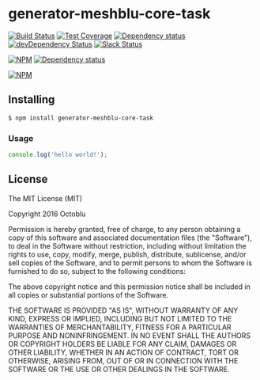 # generator-meshblu-core-task

[![Build Status](https://travis-ci.org/octoblu/meshblu-core-task-check-whitelist-configure-received.svg?branch=master)](https://travis-ci.org/octoblu/meshblu-core-task-check-whitelist-configure-received)
[![Test Coverage](https://codecov.io/gh/octoblu/meshblu-core-task-check-whitelist-configure-received/branch/master/graph/badge.svg)](https://codecov.io/gh/octoblu/meshblu-core-task-check-whitelist-configure-received)
[![Dependency status](http://img.shields.io/david/octoblu/meshblu-core-task-check-whitelist-configure-received.svg?style=flat)](https://david-dm.org/octoblu/meshblu-core-task-check-whitelist-configure-received)
[![devDependency Status](http://img.shields.io/david/dev/octoblu/meshblu-core-task-check-whitelist-configure-received.svg?style=flat)](https://david-dm.org/octoblu/meshblu-core-task-check-whitelist-configure-received#info=devDependencies)
[![Slack Status](http://community-slack.octoblu.com/badge.svg)](http://community-slack.octoblu.com)

[![NPM](https://nodei.co/npm/meshblu-core-task-check-whitelist-configure-received.svg?style=flat)](https://npmjs.org/package/meshblu-core-task-check-whitelist-configure-received)
[![Dependency status](http://img.shields.io/david/octoblu/generator-meshblu-core-task.svg?style=flat)](https://david-dm.org/octoblu/generator-meshblu-core-task)

[![NPM](https://nodei.co/npm/generator-meshblu-core-task.svg?style=flat)](https://npmjs.org/package/generator-meshblu-core-task)

## Installing

```bash
$ npm install generator-meshblu-core-task
```

### Usage

```javascript
console.log('hello world!');
```

## License

The MIT License (MIT)

Copyright 2016 Octoblu

Permission is hereby granted, free of charge, to any person obtaining a copy
of this software and associated documentation files (the "Software"), to deal
in the Software without restriction, including without limitation the rights
to use, copy, modify, merge, publish, distribute, sublicense, and/or sell
copies of the Software, and to permit persons to whom the Software is
furnished to do so, subject to the following conditions:

The above copyright notice and this permission notice shall be included in all
copies or substantial portions of the Software.

THE SOFTWARE IS PROVIDED "AS IS", WITHOUT WARRANTY OF ANY KIND, EXPRESS OR
IMPLIED, INCLUDING BUT NOT LIMITED TO THE WARRANTIES OF MERCHANTABILITY,
FITNESS FOR A PARTICULAR PURPOSE AND NONINFRINGEMENT. IN NO EVENT SHALL THE
AUTHORS OR COPYRIGHT HOLDERS BE LIABLE FOR ANY CLAIM, DAMAGES OR OTHER
LIABILITY, WHETHER IN AN ACTION OF CONTRACT, TORT OR OTHERWISE, ARISING FROM,
OUT OF OR IN CONNECTION WITH THE SOFTWARE OR THE USE OR OTHER DEALINGS IN THE
SOFTWARE.
